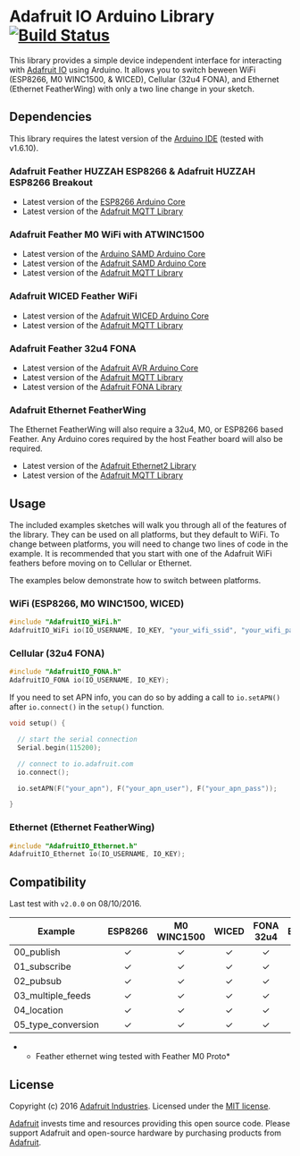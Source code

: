 # Adafruit IO Arduino Library [![Build Status](https://travis-ci.org/adafruit/Adafruit_IO_Arduino.svg?branch=master)](https://travis-ci.org/adafruit/Adafruit_IO_Arduino)

This library provides a simple device independent interface for interacting with [Adafruit IO](https://io.adafruit.com) using Arduino.
It allows you to switch beween WiFi (ESP8266, M0 WINC1500, & WICED), Cellular (32u4 FONA), and Ethernet (Ethernet FeatherWing)
with only a two line change in your sketch.

## Dependencies

This library requires the latest version of the [Arduino IDE](https://www.arduino.cc/en/Main/Software) (tested with v1.6.10).

### Adafruit Feather HUZZAH ESP8266 & Adafruit HUZZAH ESP8266 Breakout

* Latest version of the [ESP8266 Arduino Core](https://github.com/esp8266/Arduino#installing-with-boards-manager)
* Latest version of the [Adafruit MQTT Library](https://github.com/adafruit/Adafruit_MQTT_Library)

### Adafruit Feather M0 WiFi with ATWINC1500

* Latest version of the [Arduino SAMD Arduino Core](https://github.com/arduino/ArduinoCore-samd)
* Latest version of the [Adafruit SAMD Arduino Core](https://github.com/adafruit/ArduinoCore-samd)
* Latest version of the [Adafruit MQTT Library](https://github.com/adafruit/Adafruit_MQTT_Library)

### Adafruit WICED Feather WiFi

* Latest version of the [Adafruit WICED Arduino Core](https://github.com/adafruit/Adafruit_WICED_Arduino)
* Latest version of the [Adafruit MQTT Library](https://github.com/adafruit/Adafruit_MQTT_Library)

### Adafruit Feather 32u4 FONA

* Latest version of the [Adafruit AVR Arduino Core](https://github.com/adafruit/Adafruit_Arduino_Boards)
* Latest version of the [Adafruit MQTT Library](https://github.com/adafruit/Adafruit_MQTT_Library)
* Latest version of the [Adafruit FONA Library](https://github.com/adafruit/Adafruit_FONA)

### Adafruit Ethernet FeatherWing

The Ethernet FeatherWing will also require a 32u4, M0, or ESP8266 based Feather. Any Arduino cores
required by the host Feather board will also be required.

* Latest version of the [Adafruit Ethernet2 Library](https://github.com/adafruit/Ethernet2)
* Latest version of the [Adafruit MQTT Library](https://github.com/adafruit/Adafruit_MQTT_Library)

## Usage

The included examples sketches will walk you through all of the features of the library.
They can be used on all platforms, but they default to WiFi. To change between platforms,
you will need to change two lines of code in the example. It is recommended that you start with
one of the Adafruit WiFi feathers before moving on to Cellular or Ethernet.

The examples below demonstrate how to switch between platforms.

### WiFi (ESP8266, M0 WINC1500, WICED)

```ino
#include "AdafruitIO_WiFi.h"
AdafruitIO_WiFi io(IO_USERNAME, IO_KEY, "your_wifi_ssid", "your_wifi_pass");
```

### Cellular (32u4 FONA)

```ino
#include "AdafruitIO_FONA.h"
AdafruitIO_FONA io(IO_USERNAME, IO_KEY);
```

If you need to set APN info, you can do so by adding a call to `io.setAPN()` after `io.connect()` in the `setup()` function.

```ino
void setup() {

  // start the serial connection
  Serial.begin(115200);

  // connect to io.adafruit.com
  io.connect();

  io.setAPN(F("your_apn"), F("your_apn_user"), F("your_apn_pass"));

}
```

### Ethernet (Ethernet FeatherWing)

```ino
#include "AdafruitIO_Ethernet.h"
AdafruitIO_Ethernet io(IO_USERNAME, IO_KEY);
```

## Compatibility

Last test with `v2.0.0` on 08/10/2016.

Example            | ESP8266      | M0 WINC1500  | WICED       | FONA 32u4   | Ethernet*  |
------------------ | :----------: | :----------: | :---------: | :---------: | :--------: |
00_publish         |      ✓       |      ✓       |      ✓      |      ✓      |      ✓     |
01_subscribe       |      ✓       |      ✓       |      ✓      |      ✓      |      ✓     |
02_pubsub          |      ✓       |      ✓       |      ✓      |      ✓      |      ✓     |
03_multiple_feeds  |      ✓       |      ✓       |      ✓      |      ✓      |      ✓     |
04_location        |      ✓       |      ✓       |      ✓      |      ✓      |      ✓     |
05_type_conversion |      ✓       |      ✓       |      ✓      |      ✓      |      ✓     |

* * Feather ethernet wing tested with Feather M0 Proto*

## License
Copyright (c) 2016 [Adafruit Industries](https://adafruit.com). Licensed under the [MIT license](/LICENSE?raw=true).

[Adafruit](https://adafruit.com) invests time and resources providing this open source code.
Please support Adafruit and open-source hardware by purchasing products from [Adafruit](https://adafruit.com).
